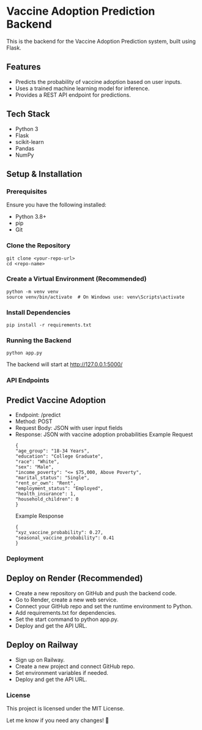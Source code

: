 # Vaccine Adoption Prediction Backend

This is the backend for the Vaccine Adoption Prediction system, built using Flask.

## Features
- Predicts the probability of vaccine adoption based on user inputs.
- Uses a trained machine learning model for inference.
- Provides a REST API endpoint for predictions.

## Tech Stack
- Python 3
- Flask
- scikit-learn
- Pandas
- NumPy

## Setup & Installation

### Prerequisites
Ensure you have the following installed:
- Python 3.8+
- pip
- Git

### Clone the Repository
```
git clone <your-repo-url>
cd <repo-name>
```
### Create a Virtual Environment (Recommended)
```
python -m venv venv
source venv/bin/activate  # On Windows use: venv\Scripts\activate
```

### Install Dependencies
```
pip install -r requirements.txt
```

### Running the Backend
```
python app.py
```
The backend will start at http://127.0.0.1:5000/

### API Endpoints
## Predict Vaccine Adoption
- Endpoint: /predict
- Method: POST
- Request Body: JSON with user input fields
- Response: JSON with vaccine adoption probabilities
 Example Request
  ```
  {
  "age_group": "18-34 Years",
  "education": "College Graduate",
  "race": "White",
  "sex": "Male",
  "income_poverty": "<= $75,000, Above Poverty",
  "marital_status": "Single",
  "rent_or_own": "Rent",
  "employment_status": "Employed",
  "health_insurance": 1,
  "household_children": 0
  }
  ```
   Example Response
  ```
  {
  "xyz_vaccine_probability": 0.27,
  "seasonal_vaccine_probability": 0.41
  }
  ```
### Deployment
## Deploy on Render (Recommended)
- Create a new repository on GitHub and push the backend code.
- Go to Render, create a new web service.
- Connect your GitHub repo and set the runtime environment to Python.
- Add requirements.txt for dependencies.
- Set the start command to python app.py.
- Deploy and get the API URL.
## Deploy on Railway
- Sign up on Railway.
- Create a new project and connect GitHub repo.
- Set environment variables if needed.
- Deploy and get the API URL.

### License
This project is licensed under the MIT License.


Let me know if you need any changes! 🚀
